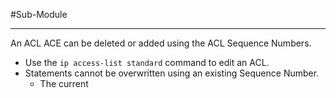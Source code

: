 #Sub-Module 

---
An ACL ACE can be deleted or added using the ACL Sequence Numbers.
- Use the `ip access-list standard` command to edit an ACL.
- Statements cannot be overwritten using an existing Sequence Number.
  - The current 